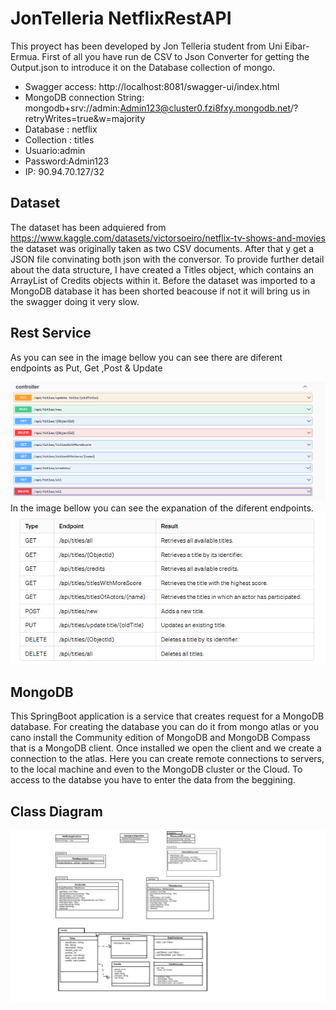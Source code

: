 # JonTelleria NetflixRestAPI

This proyect has been developed by Jon Telleria student from Uni Eibar-Ermua.
First of all you have run de CSV to Json Converter for getting the Output.json to introduce it on the Database collection of mongo.


- Swagger access: http://localhost:8081/swagger-ui/index.html
- MongoDB connection String: mongodb+srv://admin:Admin123@cluster0.fzi8fxy.mongodb.net/?retryWrites=true&w=majority
- Database : netflix
- Collection : titles
- Usuario:admin
- Password:Admin123
- IP: 90.94.70.127/32 

## Dataset 
The dataset has been adquiered from https://www.kaggle.com/datasets/victorsoeiro/netflix-tv-shows-and-movies the dataset was originally taken as two CSV documents. After that y get a JSON file convinating both json with the conversor. To provide further detail about the data structure, I have created a Titles object, which contains an ArrayList of Credits objects within it. Before the dataset was imported to a MongoDB database it has been shorted beacouse if not it will bring us in the swagger doing it very slow. 


## Rest Service

As you can see in the image bellow you can see there are diferent endpoints as Put, Get ,Post & Update


<img src="./Swagger.png" width=%40>
In the image bellow you can see the expanation of the diferent endpoints.

<img src="./tabla.png" width=%40>


## MongoDB

This SpringBoot application is a service that creates request for a MongoDB database. For creating the database you can do it from mongo atlas or you cano install the Community edition of MongoDB and MongoDB Compass that is a MongoDB client. Once installed we open the client and we create a connection to the atlas. Here you can create remote connections to servers, to the local machine and even to the MongoDB cluster or the Cloud. To access to the databse you have to enter the data from the beggining.


## Class Diagram

<img src="./Diagrama.png" width=%100>
